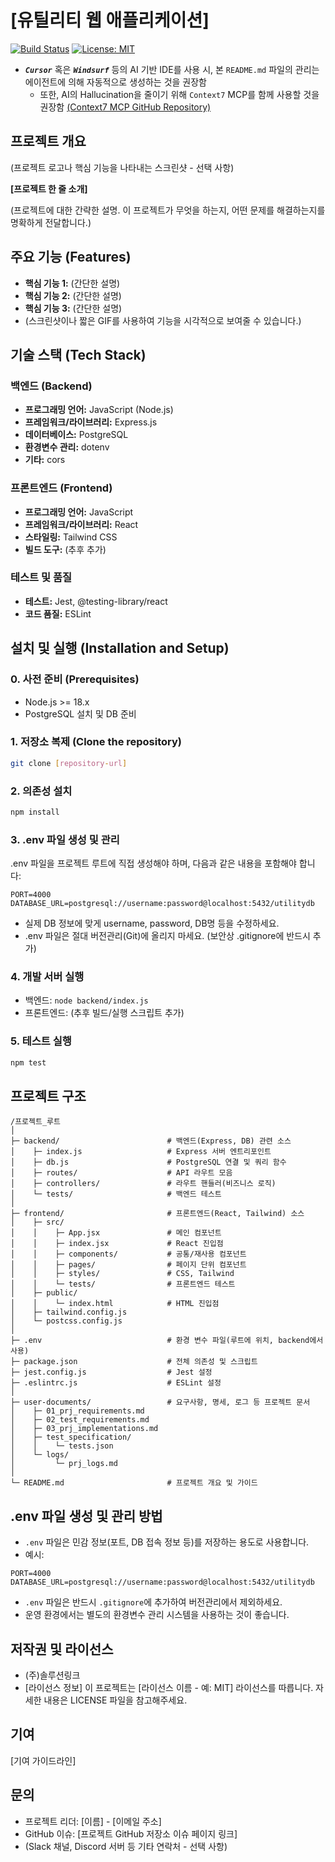 # [유틸리티 웹 애플리케이션]

[![Build Status](https://travis-ci.org/joemccann/dillinger.svg?branch=master)](https://travis-ci.org/joemccann/dillinger) [![License: MIT](https://img.shields.io/badge/License-MIT-yellow.svg)](https://opensource.org/licenses/MIT)


- ***`Cursor`*** 혹은 ***`Windsurf`*** 등의 AI 기반 IDE를 사용 시, 본 `README.md` 파일의 관리는 에이전트에 의해 자동적으로 생성하는 것을 권장함
    - 또한, AI의 Hallucination을 줄이기 위해 `Context7` MCP를 함께 사용할 것을 권장함 [(Context7 MCP GitHub Repository)](https://github.com/upstash/context7)

## 프로젝트 개요

(프로젝트 로고나 핵심 기능을 나타내는 스크린샷 - 선택 사항)

**[프로젝트 한 줄 소개]**

(프로젝트에 대한 간략한 설명. 이 프로젝트가 무엇을 하는지, 어떤 문제를 해결하는지를 명확하게 전달합니다.)

## 주요 기능 (Features)

* **핵심 기능 1:** (간단한 설명)
* **핵심 기능 2:** (간단한 설명)
* **핵심 기능 3:** (간단한 설명)
* (스크린샷이나 짧은 GIF를 사용하여 기능을 시각적으로 보여줄 수 있습니다.)

## 기술 스택 (Tech Stack)

### 백엔드 (Backend)
* **프로그래밍 언어:** JavaScript (Node.js)
* **프레임워크/라이브러리:** Express.js
* **데이터베이스:** PostgreSQL
* **환경변수 관리:** dotenv
* **기타:** cors

### 프론트엔드 (Frontend)
* **프로그래밍 언어:** JavaScript
* **프레임워크/라이브러리:** React
* **스타일링:** Tailwind CSS
* **빌드 도구:** (추후 추가)

### 테스트 및 품질
* **테스트:** Jest, @testing-library/react
* **코드 품질:** ESLint

## 설치 및 실행 (Installation and Setup)

### 0. 사전 준비 (Prerequisites)
* Node.js >= 18.x
* PostgreSQL 설치 및 DB 준비

### 1. 저장소 복제 (Clone the repository)
```bash
git clone [repository-url]
```

### 2. 의존성 설치
```bash
npm install
```

### 3. .env 파일 생성 및 관리
.env 파일을 프로젝트 루트에 직접 생성해야 하며, 다음과 같은 내용을 포함해야 합니다:

```env
PORT=4000
DATABASE_URL=postgresql://username:password@localhost:5432/utilitydb
```
- 실제 DB 정보에 맞게 username, password, DB명 등을 수정하세요.
- .env 파일은 절대 버전관리(Git)에 올리지 마세요. (보안상 .gitignore에 반드시 추가)

### 4. 개발 서버 실행
- 백엔드: `node backend/index.js`
- 프론트엔드: (추후 빌드/실행 스크립트 추가)

### 5. 테스트 실행
```bash
npm test
```

## 프로젝트 구조

```plaintext
/프로젝트_루트
│
├─ backend/                        # 백엔드(Express, DB) 관련 소스
│    ├─ index.js                   # Express 서버 엔트리포인트
│    ├─ db.js                      # PostgreSQL 연결 및 쿼리 함수
│    ├─ routes/                    # API 라우트 모음
│    ├─ controllers/               # 라우트 핸들러(비즈니스 로직)
│    └─ tests/                     # 백엔드 테스트
│
├─ frontend/                       # 프론트엔드(React, Tailwind) 소스
│    ├─ src/
│    │    ├─ App.jsx               # 메인 컴포넌트
│    │    ├─ index.jsx             # React 진입점
│    │    ├─ components/           # 공통/재사용 컴포넌트
│    │    ├─ pages/                # 페이지 단위 컴포넌트
│    │    ├─ styles/               # CSS, Tailwind
│    │    └─ tests/                # 프론트엔드 테스트
│    ├─ public/
│    │    └─ index.html            # HTML 진입점
│    ├─ tailwind.config.js
│    └─ postcss.config.js
│
├─ .env                            # 환경 변수 파일(루트에 위치, backend에서 사용)
├─ package.json                    # 전체 의존성 및 스크립트
├─ jest.config.js                  # Jest 설정
├─ .eslintrc.js                    # ESLint 설정
│
├─ user-documents/                 # 요구사항, 명세, 로그 등 프로젝트 문서
│    ├─ 01_prj_requirements.md
│    ├─ 02_test_requirements.md
│    ├─ 03_prj_implementations.md
│    ├─ test_specification/
│    │    └─ tests.json
│    └─ logs/
│         └─ prj_logs.md
│
└─ README.md                       # 프로젝트 개요 및 가이드
```

## .env 파일 생성 및 관리 방법
- `.env` 파일은 민감 정보(포트, DB 접속 정보 등)를 저장하는 용도로 사용합니다.
- 예시:
```env
PORT=4000
DATABASE_URL=postgresql://username:password@localhost:5432/utilitydb
```
- `.env` 파일은 반드시 `.gitignore`에 추가하여 버전관리에서 제외하세요.
- 운영 환경에서는 별도의 환경변수 관리 시스템을 사용하는 것이 좋습니다.

## 저작권 및 라이선스
- (주)솔루션링크
- [라이선스 정보]
이 프로젝트는 [라이선스 이름 - 예: MIT] 라이선스를 따릅니다. 자세한 내용은 LICENSE 파일을 참고해주세요.

## 기여
[기여 가이드라인] 

## 문의
- 프로젝트 리더: [이름] - [이메일 주소]
- GitHub 이슈: [프로젝트 GitHub 저장소 이슈 페이지 링크]
- (Slack 채널, Discord 서버 등 기타 연락처 - 선택 사항)